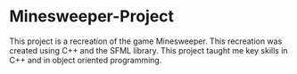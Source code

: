 # Minesweeper-Project

This project is a recreation of the game Minesweeper. This recreation was created using C++ and the SFML library. This project taught me key skills in C++ and in object oriented programming.
